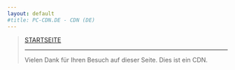 ```yaml
---
layout: default
#title: PC-CDN.DE - CDN (DE)
---
```


<div id="home">
<blockquote>
<p><a href="./index.html">STARTSEITE</a></p>
<hr>
<p><span id="more-8">Vielen Dank für Ihren Besuch auf dieser Seite. Dies ist ein CDN.</span></p>
</blockquote>
</div>

